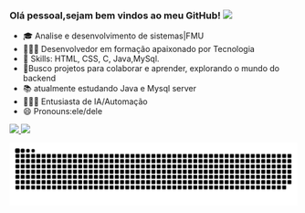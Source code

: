 ### Olá pessoal,sejam bem vindos ao meu GitHub! <img src="https://media.giphy.com/media/hvRJCLFzcasrR4ia7z/giphy.gif" width="25px">
- 🎓 Analise e desenvolvimento de sistemas|FMU
- 👩🏽‍💻 Desenvolvedor em formação apaixonado por Tecnologia
- 📌 Skills: HTML, CSS, C, Java,MySql.
- 🔭Busco projetos para colaborar e aprender, explorando o mundo do backend 
- 📚 atualmente estudando Java e Mysql server
- 🕵🏽‍♀️ Entusiasta de IA/Automação 
- 😄 Pronouns:ele/dele

<div>
  <a href="https://github.com/willGusmao">
  <img height="140em" src="https://github-readme-stats.vercel.app/api?username=willGusmao&show_icons=true&theme=dark&include_all_commits=true&count_private=true"/>
  <img height="140em" src="https://github-readme-stats.vercel.app/api/top-langs/?username=willGusmao&layout=compact&langs_count=7&theme=dark"/>
</div>

  ![Snake animation](https://github.com/willGusmao/willGusmao/blob/output/github-contribution-grid-snake.svg)

